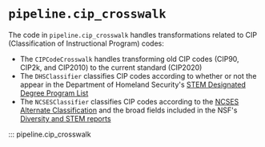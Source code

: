 # `pipeline.cip_crosswalk`

The code in `pipeline.cip_crosswalk` handles transformations related to CIP (Classification of Instructional Program) codes:

- The `CIPCodeCrosswalk` handles transforming old CIP codes (CIP90, CIP2k, and CIP2010) to the current standard (CIP2020)
- The `DHSClassifier` classifies CIP codes according to whether or not the appear in the Department of Homeland Security's [STEM Designated Degree Program List](https://www.ice.gov/sites/default/files/documents/stem-list.pdf)
- The `NCSESClassifier` classifies CIP codes according to the [NCSES Alternate Classification](https://ncsesdata.nsf.gov/builder/ipeds_c) and the broad fields included in the NSF's [Diversity and STEM reports](https://ncses.nsf.gov/pubs/nsf23315/)

::: pipeline.cip_crosswalk